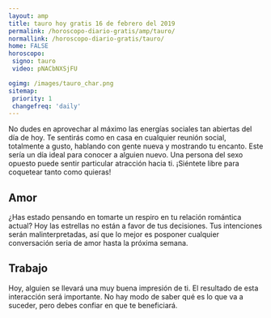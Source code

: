 ```yaml
---
layout: amp
title: tauro hoy gratis 16 de febrero del 2019 
permalink: /horoscopo-diario-gratis/amp/tauro/
normallink: /horoscopo-diario-gratis/tauro/
home: FALSE
horoscopo:
 signo: tauro
 video: pNACbNXSjFU

ogimg: /images/tauro_char.png
sitemap:
 priority: 1
 changefreq: 'daily'
---
```



No dudes en aprovechar al máximo las energías sociales tan abiertas del día de hoy. Te sentirás como en casa en cualquier reunión social, totalmente a gusto, hablando con gente nueva y mostrando tu encanto. Este sería un día ideal para conocer a alguien nuevo. Una persona del sexo opuesto puede sentir particular atracción hacia ti. ¡Siéntete libre para coquetear tanto como quieras!

## Amor

¿Has estado pensando en tomarte un respiro en tu relación romántica actual? Hoy las estrellas no están a favor de tus decisiones. Tus intenciones serán malinterpretadas, así que lo mejor es posponer cualquier conversación seria de amor hasta la próxima semana.

## Trabajo

Hoy, alguien se llevará una muy buena impresión de ti. El resultado de esta interacción será importante. No hay modo de saber qué es lo que va a suceder, pero debes confiar en que te beneficiará.